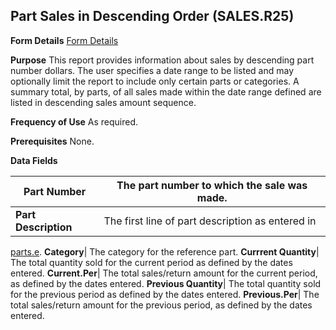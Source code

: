 ## Part Sales in Descending Order (SALES.R25)
<PageHeader />

**Form Details**
[Form Details](../SALES-R25-1/README.md)

**Purpose**
This report provides information about sales by descending part number
dollars. The user specifies a date range to be listed and may optionally limit
the report to include only certain parts or categories. A summary total, by
parts, of all sales made within the date range defined are listed in
descending sales amount sequence.

**Frequency of Use**
As required.

**Prerequisites**
None.

**Data Fields**

| **Part Number**      | The part number to which the sale was made.      |
| -------------------- | ------------------------------------------------ |
| **Part Description** | The first line of part description as entered in |
[parts.e](../Parts-e/README.md).
**Category**|  The category for the reference part.
**Currrent Quantity**|  The total quantity sold for the current period as
defined by the dates entered.
**Current.Per**|  The total sales/return amount for the current period, as
defined by the dates entered.
**Previous Quantity**|  The total quantity sold for the previous period as
defined by the dates entered.
**Previous.Per**|  The total sales/return amount for the previous period, as
defined by the dates entered.

<badge text= "Version 8.10.57 " vertical="middle" />

<PageFooter />
